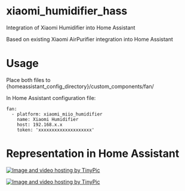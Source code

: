 # xiaomi_humidifier_hass
Integration of Xiaomi Humidifier into Home Assistant

Based on existing Xiaomi AirPurifier integration into Home Assistant

# Usage
Place both files to {homeassistant_config_directory}/custom_components/fan/

In Home Assistant configuration file:
```
fan:
  - platform: xiaomi_miio_humidifier
    name: Xiaomi Humidifier
    host: 192.168.x.x
    token: 'xxxxxxxxxxxxxxxxxxxx'
```
 
# Representation in Home Assistant

<a href="http://tinypic.com?ref=t9zldu" target="_blank"><img src="http://i67.tinypic.com/t9zldu.jpg" border="0" alt="Image and video hosting by TinyPic"></a>


<a href="http://tinypic.com?ref=28uoisj" target="_blank"><img src="http://i68.tinypic.com/28uoisj.jpg" border="0" alt="Image and video hosting by TinyPic"></a>
